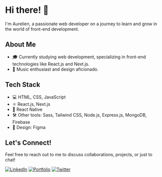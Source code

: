 # Hi there! 👋

I'm Aurelien, a passionate web developer on a journey to learn and grow in the world of front-end development.

## About Me

- 🎓 Currently studying web development, specializing in front-end technologies like React.js and Next.js.
- 🎵 Music enthusiast and design aficionado.

## Tech Stack

- 💻 HTML, CSS, JavaScript
- ⚛️ React.js, Next.js
- 📱 React Native
- 🛠️ Other tools: Sass, Tailwind CSS, Node.js, Express.js, MongoDB, Firebase
- 🎨 Design: Figma

## Let's Connect!

Feel free to reach out to me to discuss collaborations, projects, or just to chat!

[![LinkedIn](https://img.shields.io/badge/LinkedIn-Aurelien-blue)]([https://www.linkedin.com/in/aurelien](https://www.linkedin.com/in/aurelien-corre-a229461b3/))
[![Portfolio](https://img.shields.io/badge/Portfolio-Website-green)](https://aureliencorre.fr)
[![Twitter](https://img.shields.io/badge/Twitter-@aurelien-blue)](https://twitter.com/just_3mpty)
